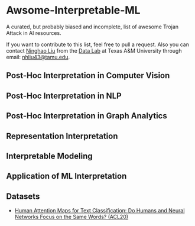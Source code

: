 # Awsome-Interpretable-ML

A curated, but probably biased and incomplete, list of awesome Trojan Attack in AI resources.

If you want to contribute to this list, feel free to pull a request. Also you can contact [Ninghao Liu](http://people.tamu.edu/~nhliu43/) from the [Data Lab](http://faculty.cs.tamu.edu/xiahu/) at Texas A&M University through email: nhliu43@tamu.edu.

## Post-Hoc Interpretation in Computer Vision


## Post-Hoc Interpretation in NLP


## Post-Hoc Interpretation in Graph Analytics


## Representation Interpretation


## Interpretable Modeling


## Application of ML Interpretation


## Datasets
* [Human Attention Maps for Text Classification: Do Humans and Neural Networks Focus on the Same Words? (ACL20)](https://www.aclweb.org/anthology/2020.acl-main.419.pdf)
